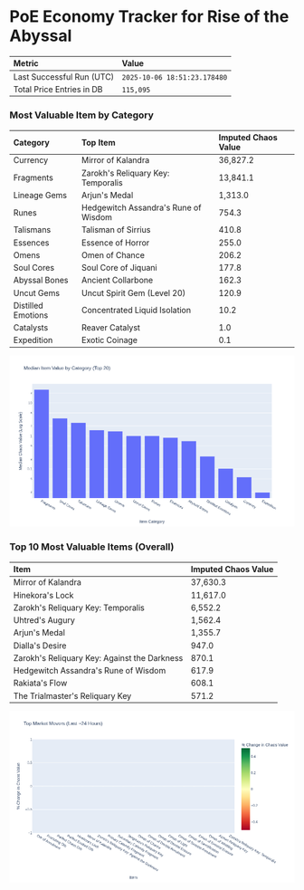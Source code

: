 # PoE Economy Tracker for Rise of the Abyssal

<!-- START_MAINTENANCE -->
| Metric | Value |
|:---|:---|
| Last Successful Run (UTC) | `2025-10-06 18:51:23.178480` |
| Total Price Entries in DB | `115,095` |

<!-- END_MAINTENANCE -->

<!-- START_DATAFRAME_DEBUG -->
<!-- END_DATAFRAME_DEBUG -->

<!-- START_CATEGORY_ANALYSIS -->
### Most Valuable Item by Category
| Category | Top Item | Imputed Chaos Value |
| :--- | :--- | :--- |
| Currency | Mirror of Kalandra | 36,827.2 |
| Fragments | Zarokh's Reliquary Key: Temporalis | 13,841.1 |
| Lineage Gems | Arjun's Medal | 1,313.0 |
| Runes | Hedgewitch Assandra's Rune of Wisdom | 754.3 |
| Talismans | Talisman of Sirrius | 410.8 |
| Essences | Essence of Horror | 255.0 |
| Omens | Omen of Chance | 206.2 |
| Soul Cores | Soul Core of Jiquani | 177.8 |
| Abyssal Bones | Ancient Collarbone | 162.3 |
| Uncut Gems | Uncut Spirit Gem (Level 20) | 120.9 |
| Distilled Emotions | Concentrated Liquid Isolation | 10.2 |
| Catalysts | Reaver Catalyst | 1.0 |
| Expedition | Exotic Coinage | 0.1 |


![Category Analysis Chart](charts/category_analysis.png)
<!-- END_ANALYSIS -->

<!-- START_ANALYSIS -->
### Top 10 Most Valuable Items (Overall)
| Item | Imputed Chaos Value |
| :--- | :--- |
| Mirror of Kalandra | 37,630.3 |
| Hinekora's Lock | 11,617.0 |
| Zarokh's Reliquary Key: Temporalis | 6,552.2 |
| Uhtred's Augury | 1,562.4 |
| Arjun's Medal | 1,355.7 |
| Dialla's Desire | 947.0 |
| Zarokh's Reliquary Key: Against the Darkness | 870.1 |
| Hedgewitch Assandra's Rune of Wisdom | 617.9 |
| Rakiata's Flow | 608.1 |
| The Trialmaster's Reliquary Key | 571.2 |


![Market Movers Chart](charts/market_movers.png)
<!-- END_ANALYSIS -->
